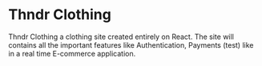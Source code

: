 # Thndr Clothing

Thndr Clothing a clothing site created entirely on React. The site will contains all the important features like Authentication, Payments (test) like in a real time E-commerce application.
